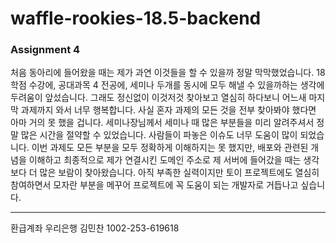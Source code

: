 # waffle-rookies-18.5-backend

### Assignment 4
처음 동아리에 들어왔을 때는 제가 과연 이것들을 할 수 있을까 정말 막막했었습니다. 18학점 수강에, 공대과목 4 전공에, 세미나 두개를 동시에 모두 해낼 수 있을까하는 생각에 두려움이 앞섰습니다. 그래도 정신없이 이것저것 찾아보고 열심히 하다보니 어느새 마지막 과제까지 와서 너무 행복합니다. 사실 혼자 과제의 모든 것을 전부 찾아봐야 했다면 아마 거의 못 했을 겁니다. 세미나장님께서 세미나 때 많은 부분들을 미리 알려주셔서 정말 많은 시간을 절약할 수 있었습니다. 사람들이 파놓은 이슈도 너무 도움이 많이 되었습니다. 이번 과제도 모든 부분을 모두 정확하게 이해하지는 못 했지만, 배포와 관련된 개념을 이해하고 최종적으로 제가 연결시킨 도메인 주소로 제 서버에 들어갔을 때는 생각보다 더 많은 보람이 찾아왔습니다. 아직 부족한 실력이지만 토이 프로젝트에도 열심히 참여하면서 모자란 부분을 메꾸어 프로젝트에 꼭 도움이 되는 개발자로 거듭나고 싶습니다. 
- - - - - -
환급계좌
우리은행 김민찬 1002-253-619618

